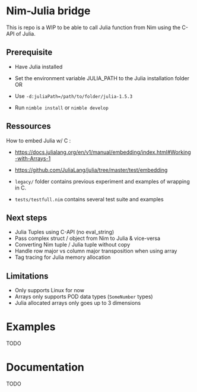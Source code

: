 # Nim-Julia bridge 

This is repo is a WIP to be able to call Julia function from Nim using the C-API of Julia.

## Prerequisite

* Have Julia installed 
* Set the environment variable JULIA_PATH to the Julia installation folder 
OR
* Use ``-d:juliaPath=/path/to/folder/julia-1.5.3``

* Run ``nimble install`` or ``nimble develop`` 

## Ressources

How to embed Julia w/ C :

* https://docs.julialang.org/en/v1/manual/embedding/index.html#Working-with-Arrays-1

* https://github.com/JuliaLang/julia/tree/master/test/embedding

* ``legacy/`` folder contains previous experiment and examples of wrapping in C. 

* ``tests/testfull.nim`` contains several test suite and examples

## Next steps 

* Julia Tuples using C-API (no eval_string)
* Pass complex struct / object from Nim to Julia & vice-versa
* Converting Nim tuple / Julia tuple without copy
* Handle row major vs column major transposition when using array
* Tag tracing for Julia memory allocation 

## Limitations

* Only supports Linux for now
* Arrays only supports POD data types (``SomeNumber`` types) 
* Julia allocated arrays only goes up to 3 dimensions


# Examples

TODO

# Documentation

TODO
